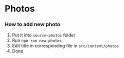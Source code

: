# Photos

### How to add new photo

1. Put it into `source-photos` folder
2. Run `npm run new-photos`
3. Edit title in corresponding file in `src/content/photos`
4. Done